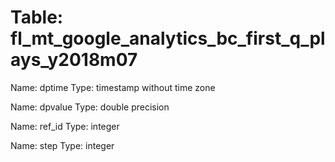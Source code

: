 Table: fl_mt_google_analytics_bc_first_q_plays_y2018m07
=======================================================

Name: dptime
Type: timestamp without time zone

Name: dpvalue
Type: double precision

Name: ref_id
Type: integer

Name: step
Type: integer

